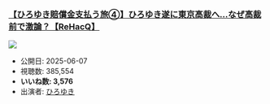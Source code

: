 ### [【ひろゆき賠償金支払う旅④】ひろゆき遂に東京高裁へ…なぜ高裁前で激論？【ReHacQ】](https://www.youtube.com/watch?v=mNq4pyhZl3M)
[![](https://img.youtube.com/vi/mNq4pyhZl3M/sddefault.jpg)](https://www.youtube.com/watch?v=mNq4pyhZl3M)
-   公開日: 2025-06-07
-   視聴数: 385,554
-   **いいね数: 3,576**
-   出演者: [ひろゆき](/rehacq_fan/people/ひろゆき "wikilink")
